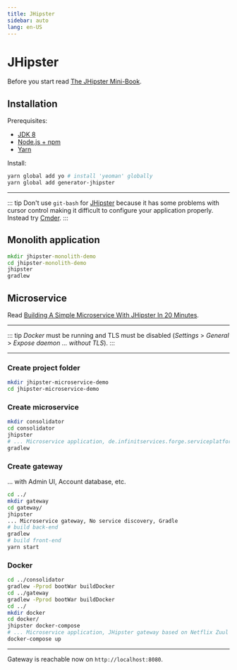 ```yaml
---
title: JHipster
sidebar: auto
lang: en-US
---
```

# JHipster

Before you start read [The JHipster Mini-Book](https://www.infoq.com/minibooks/jhipster-4x-mini-book).

## Installation

Prerequisites:

* [JDK 8](http://www.oracle.com/technetwork/java/javase/downloads/jdk8-downloads-2133151.html)
* [Node.js + npm](https://nodejs.org/en/)
* [Yarn](https://yarnpkg.com/lang/en/)

Install:

```bash
yarn global add yo # install 'yeoman' globally
yarn global add generator-jhipster
```

---

::: tip
Don't use `git-bash` for [JHipster](https://www.jhipster.tech/) because it has some problems with cursor control making it difficult to configure your application properly. Instead try [Cmder](http://cmder.net/).
:::

## Monolith application

```cmd
mkdir jhipster-monolith-demo
cd jhipster-monolith-demo
jhipster
gradlew
```

## Microservice

Read [Building A Simple Microservice With JHipster In 20 Minutes](http://blog.avenuecode.com/building-a-microservice-in-20-minutes-with-jhipster).

---

::: tip
_Docker_ must be running and TLS must be disabled (_Settings_ > _General_ > _Expose daemon ... without TLS_).
:::

---

### Create project folder

```bash
mkdir jhipster-microservice-demo
cd jhipster-microservice-demo
```

### Create microservice

```bash
mkdir consolidator
cd consolidator
jhipster
# ... Microservice application, de.infinitservices.forge.serviceplatform, No service discovery, No database, Gradle
gradlew
```

### Create gateway

... with Admin UI, Account database, etc.

```bash
cd ../
mkdir gateway
cd gateway/
jhipster
... Microservice gateway, No service discovery, Gradle
# build back-end
gradlew
# build front-end
yarn start
```

### Docker

```bash
cd ../consolidator
gradlew -Pprod bootWar buildDocker
cd ../gateway
gradlew -Pprod bootWar buildDocker
cd ../
mkdir docker
cd docker/
jhipster docker-compose
# ... Microservice application, JHipster gateway based on Netflix Zuul
docker-compose up
```

---

Gateway is reachable now on `http://localhost:8080`.
